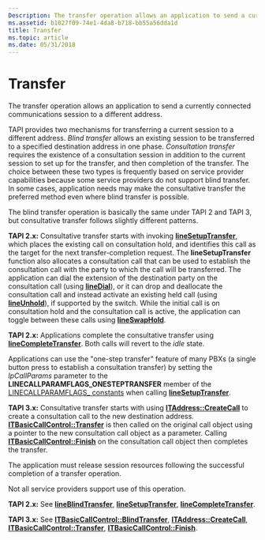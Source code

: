 ```yaml
---
Description: The transfer operation allows an application to send a currently connected communications session to a different address.
ms.assetid: b1027f09-74e1-4da8-b718-bb55a56dda1d
title: Transfer
ms.topic: article
ms.date: 05/31/2018
---
```


# Transfer

The transfer operation allows an application to send a currently connected communications session to a different address.

TAPI provides two mechanisms for transferring a current session to a different address. *Blind transfer* allows an existing session to be transferred to a specified destination address in one phase. *Consultation transfer* requires the existence of a consultation session in addition to the current session to set up for the transfer, and then completion of the transfer. The choice between these two types is frequently based on service provider capabilities because some service providers do not support blind transfer. In some cases, application needs may make the consultative transfer the preferred method even where blind transfer is possible.

The blind transfer operation is basically the same under TAPI 2 and TAPI 3, but consultative transfer follows slightly different patterns.

**TAPI 2.x:** Consultative transfer starts with invoking [**lineSetupTransfer**](https://msdn.microsoft.com/library/ms736115(v=VS.85).aspx), which places the existing call on consultation hold, and identifies this call as the target for the next transfer-completion request. The **lineSetupTransfer** function also allocates a consultation call that can be used to establish the consultation call with the party to which the call will be transferred. The application can dial the extension of the destination party on the consultation call (using [**lineDial**](https://msdn.microsoft.com/library/ms735612(v=VS.85).aspx)), or it can drop and deallocate the consultation call and instead activate an existing held call (using [**lineUnhold**](https://msdn.microsoft.com/library/ms736477(v=VS.85).aspx)), if supported by the switch. While the initial call is on consultation hold and the consultation call is active, the application can toggle between these calls using [**lineSwapHold**](https://msdn.microsoft.com/library/ms736121(v=VS.85).aspx).

**TAPI 2.x:** Applications complete the consultative transfer using [**lineCompleteTransfer**](https://msdn.microsoft.com/library/ms735578(v=VS.85).aspx). Both calls will revert to the *idle* state.

Applications can use the "one-step transfer" feature of many PBXs (a single button press to establish a consultation transfer) by setting the *lpCallParams* parameter to the **LINECALLPARAMFLAGS\_ONESTEPTRANSFER** member of the [LINECALLPARAMFLAGS\_ constants](https://msdn.microsoft.com/library/ms735533(v=VS.85).aspx) when calling [**lineSetupTransfer**](https://msdn.microsoft.com/library/ms736115(v=VS.85).aspx).

**TAPI 3.x:** Consultative transfer starts with using [**ITAddress::CreateCall**](/windows/desktop/api/tapi3if/nf-tapi3if-itaddress-createcall) to create a consultation call to the new destination address. [**ITBasicCallControl::Transfer**](/windows/desktop/api/tapi3if/nf-tapi3if-itbasiccallcontrol-transfer) is then called on the original call object using a pointer to the new consultation call object as a parameter. Calling [**ITBasicCallControl::Finish**](/windows/desktop/api/tapi3if/nf-tapi3if-itbasiccallcontrol-finish) on the consultation call object then completes the transfer.

The application must release session resources following the successful completion of a transfer operation.

Not all service providers support use of this operation.

**TAPI 2.x:** See [**lineBlindTransfer**](https://msdn.microsoft.com/library/ms735509(v=VS.85).aspx), [**lineSetupTransfer**](https://msdn.microsoft.com/library/ms736115(v=VS.85).aspx), [**lineCompleteTransfer**](https://msdn.microsoft.com/library/ms735578(v=VS.85).aspx).

**TAPI 3.x:** See [**ITBasicCallControl::BlindTransfer**](/windows/desktop/api/tapi3if/nf-tapi3if-itbasiccallcontrol-blindtransfer), [**ITAddress::CreateCall**](/windows/desktop/api/tapi3if/nf-tapi3if-itaddress-createcall), [**ITBasicCallControl::Transfer**](/windows/desktop/api/tapi3if/nf-tapi3if-itbasiccallcontrol-transfer), [**ITBasicCallControl::Finish**](/windows/desktop/api/tapi3if/nf-tapi3if-itbasiccallcontrol-finish).

 

 



